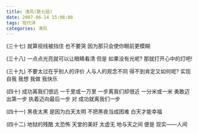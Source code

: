 ```yaml
---
title: 清风(第七组)
date: 2007-06-14 15:08:08
tags: 现代诗
categories: 清风
---
```

(三十七)
就算视线被挡住
也不要哭
因为那只会使你眼前更模糊
<!-- more -->
(三十八)
一点点光亮就可以让眼睛看清
但是
如果没有光呢?
那就打开心中的灯吧!

(三十九)
不要太过在乎别人的评价
人与人的观念不同
得不到肯定又如何呢?
实现自我
我想
我做
我快乐

(四十)
成功离我们很远
一千里或一万里
一步离我们却很近
一分米或一米
勇敢迈出第一步
执着迈向最后一步
对
成功就离我们一步

(四十一)
黑夜太黑
是因为白天太明
不把黑夜当成困难
白天才能幸福

(四十二)
地狱的残酷
太恐怖
天堂的美好
太虚无
地与天之间
便是
现实——人间